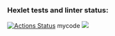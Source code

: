 ### Hexlet tests and linter status:
[![Actions Status](https://github.com/IlySocolov/frontend-project-44/workflows/hexlet-check/badge.svg)](https://github.com/IlySocolov/frontend-project-44/actions)
mycode
<a href="https://codeclimate.com/github/IlySocolov/frontend-project-44/maintainability"><img src="https://api.codeclimate.com/v1/badges/5ddf0f39e7c658b1577f/maintainability" /></a>
